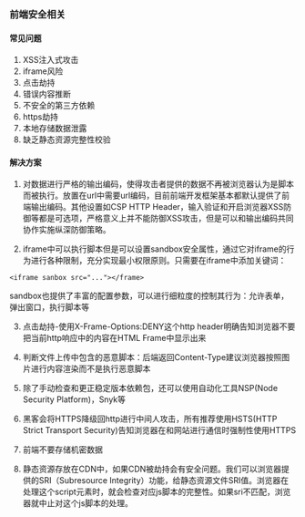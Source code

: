 ### 前端安全相关

#### 常见问题

1. XSS注入式攻击
2. iframe风险
3. 点击劫持
4. 错误内容推断
5. 不安全的第三方依赖
6. https劫持
7. 本地存储数据泄露
8. 缺乏静态资源完整性校验

#### 解决方案

1. 对数据进行严格的输出编码，使得攻击者提供的数据不再被浏览器认为是脚本而被执行。放置在url中需要url编码，目前前端开发框架基本都默认提供了前端输出编码。其他设置如CSP HTTP Header，输入验证和开启浏览器XSS防御等都是可选项，严格意义上并不能防御XSS攻击，但是可以和输出编码共同协作实施纵深防御策略。

2. iframe中可以执行脚本但是可以设置sandbox安全属性，通过它对iframe的行为进行各种限制，充分实现最小权限原则。只需要在iframe中添加关键词：
```
<iframe sanbox src="..."></frame>
```
sandbox也提供了丰富的配置参数，可以进行细粒度的控制其行为：允许表单，弹出窗口，执行脚本等

3. 点击劫持-使用X-Frame-Options:DENY这个http header明确告知浏览器不要把当前http响应中的内容在HTML Frame中显示出来

4. 判断文件上传中包含的恶意脚本：后端返回Content-Type建议浏览器按照图片进行内容渲染而不是执行恶意脚本

5. 除了手动检查和更正稳定版本依赖包，还可以使用自动化工具NSP(Node Security Platform)，Snyk等

6. 黑客会将HTTPS降级回http进行中间人攻击，所有推荐使用HSTS(HTTP Strict Transport Security)告知浏览器在和网站进行通信时强制性使用HTTPS

7. 前端不要存储机密数据

8. 静态资源存放在CDN中，如果CDN被劫持会有安全问题。我们可以浏览器提供的SRI（Subresource Integrity）功能，给静态资源文件SRI值。浏览器在处理这个script元素时，就会检查对应js脚本的完整性。如果sri不匹配，浏览器就中止对这个js脚本的处理。